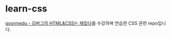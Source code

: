 # learn-css
[goormedu - 김버그의 HTML&CSS는 재밌다](https://edu.goorm.io/learn/lecture/20583/%EA%B9%80%EB%B2%84%EA%B7%B8%EC%9D%98-html-css%EB%8A%94-%EC%9E%AC%EB%B0%8C%EB%8B%A4)를 수강하며 연습한 CSS 관련 repo입니다.
